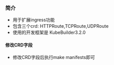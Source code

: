 ### 简介

- 用于扩展ingress功能
- 包含三个crd: HTTPRoute,TCPRoute,UDPRoute
- 使用的开发框架是 KubeBuilder3.2.0

#### 修改CRD字段

- 修改CRD字段后执行make manifests即可